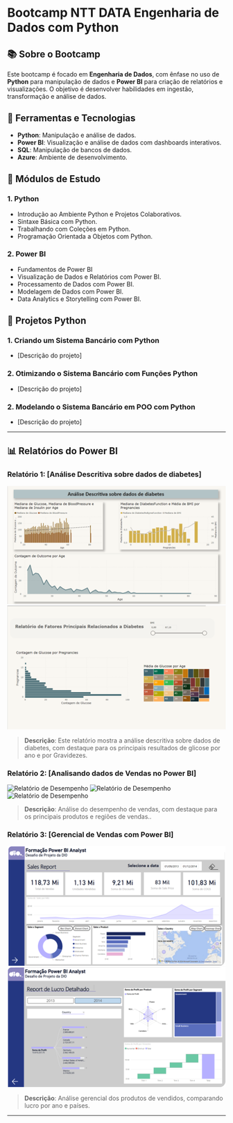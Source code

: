 # Bootcamp NTT DATA Engenharia de Dados com Python

## 📚 Sobre o Bootcamp

Este bootcamp é focado em **Engenharia de Dados**, com ênfase no uso de **Python** para manipulação de dados e **Power BI** para criação de relatórios e visualizações. O objetivo é desenvolver habilidades em ingestão, transformação e análise de dados.

## 🔧 Ferramentas e Tecnologias

- **Python**: Manipulação e análise de dados.
- **Power BI**: Visualização e análise de dados com dashboards interativos.
- **SQL**: Manipulação de bancos de dados.
- **Azure**: Ambiente de desenvolvimento.
  
## 📅 Módulos de Estudo

### 1. Python
- Introdução ao Ambiente Python e Projetos Colaborativos.
- Sintaxe Básica com Python.
- Trabalhando com Coleções em Python.
- Programação Orientada a Objetos com Python.

### 2. Power BI 
- Fundamentos de Power BI
- Visualização de Dados e Relatórios com Power BI.
- Processamento de Dados com Power BI.
- Modelagem de Dados com Power BI.
- Data Analytics e Storytelling com Power BI.

## 📝 Projetos Python

### 1. Criando um Sistema Bancário com Python
- [Descrição do projeto]

### 2. Otimizando o Sistema Bancário com Funções Python
- [Descrição do projeto]

### 2. Modelando o Sistema Bancário em POO com Python
- [Descrição do projeto]

---

## 📊 Relatórios do Power BI

### Relatório 1: **[Análise Descritiva sobre dados de diabetes]**

![Relatório de Diabetes](./Power%20BI/imagens%20do%20desafio%20-%203/Pagina%201.png)
![Relatório de Diabetes](./Power%20BI/imagens%20do%20desafio%20-%203/Pagina%202.png)

> **Descrição**: Este relatório mostra a análise descritiva sobre dados de diabetes, com destaque para os principais resultados de glicose por ano e por Gravidezes.

### Relatório 2: **[Analisando dados de Vendas no Power BI]**

![Relatório de Desempenho](./Power%20BI/imagens%20do%20desafio%20-%201/Página1.png)
![Relatório de Desempenho](./Power%20BI/imagens%20do%20desafio%20-%201/Página2.png)
![Relatório de Desempenho](./Power%20BI/imagens%20do%20desafio%20-%201/Página3.png)

> **Descrição**: Análise do desempenho de vendas, com destaque para os principais produtos e regiões de vendas..

### Relatório 3: **[Gerencial de Vendas com Power BI]**

![Relatório de Desempenho](./Power%20BI/imagens%20do%20desafio%20-%202/Pagina%201.png)
![Relatório de Desempenho](./Power%20BI/imagens%20do%20desafio%20-%202/Pagina%202.png)

> **Descrição**: Análise gerencial dos produtos de vendidos, comparando lucro por ano e países.

---